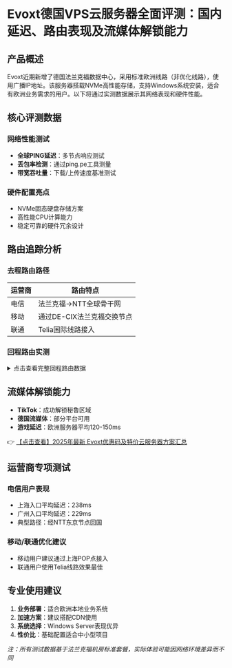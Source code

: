 # Evoxt德国VPS云服务器全面评测：国内延迟、路由表现及流媒体解锁能力

## 产品概述

Evoxt近期新增了德国法兰克福数据中心，采用标准欧洲线路（非优化线路），使用广播IP地址。该服务器搭载NVMe高性能存储，支持Windows系统安装，适合有欧洲业务需求的用户。以下将通过实测数据展示其网络表现和硬件性能。

## 核心评测数据

### 网络性能测试
- **全球PING延迟**：多节点响应测试
- **丢包率检测**：通过ping.pe工具测量
- **带宽吞吐量**：下载/上传速度基准测试

### 硬件配置亮点
- NVMe固态硬盘存储方案
- 高性能CPU计算能力
- 稳定可靠的硬件冗余设计

## 路由追踪分析

### 去程路由路径
| 运营商 | 路由特点 |
|--------|----------|
| 电信   | 法兰克福→NTT全球骨干网 |
| 移动   | 通过DE-CIX法兰克福交换节点 |
| 联通   | Telia国际线路接入 |

### 回程路由实测
<details>
<summary>点击查看完整回程路由数据</summary>

广州电信路径示例：
1  fra1.cr1.as48314.net (194.45.196.20)
3  ae0.1050.ce3.fra4.de.first-colo.net (84.200.7.113)
5  ae-43-431.r01.frnkge13.de.bb.gin.ntt.net
7  202.97.94.101 (中国电信国际入口)
...
17  14.215.116.1 (广州电信)

平均延迟：229.96ms

</details>

## 流媒体解锁能力
- **TikTok**：成功解锁秘鲁区域
- **德国流媒体**：部分平台可用
- **游戏延迟**：欧洲服务器平均120-150ms

👉 [【点击查看】2025年最新 Evoxt优惠码及特价云服务器方案汇总](https://bit.ly/evoxt)

## 运营商专项测试

### 电信用户表现
- 上海入口平均延迟：238ms
- 广州入口平均延迟：229ms
- 典型路径：经NTT东京节点回国

### 移动/联通优化建议
- 移动用户建议通过上海POP点接入
- 联通用户使用Telia线路效果最佳

## 专业使用建议
1. **业务部署**：适合欧洲本地业务系统
2. **加速方案**：建议搭配CDN使用
3. **系统选择**：Windows Server表现优异
4. **性价比**：基础配置适合中小型项目

*注：所有测试数据基于法兰克福机房标准套餐，实际体验可能因网络环境差异而不同*